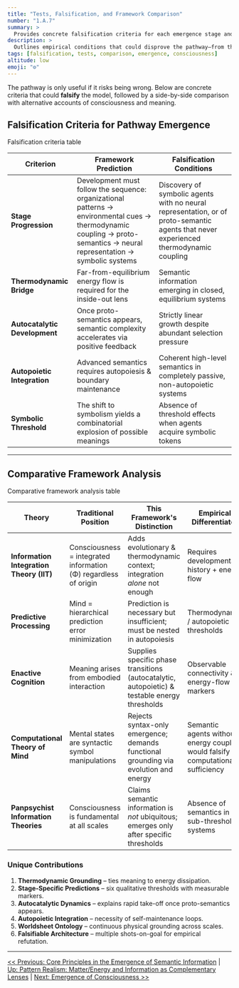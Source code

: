 ```yaml
---
title: "Tests, Falsification, and Framework Comparison"
number: "1.A.7"
summary: >
  Provides concrete falsification criteria for each emergence stage and contrasts the framework with competing theories of consciousness and meaning.
description: >
  Outlines empirical conditions that could disprove the pathway—from thermodynamic coupling to symbolic thresholds—and presents a comparative table highlighting distinctions from IIT, predictive processing, enactivism, computationalism, and panpsychism.
tags: [falsification, tests, comparison, emergence, consciousness]
altitude: low
emoji: "⚙️"
---
```


The pathway is only useful if it risks being wrong. Below are concrete criteria that could **falsify** the model, followed by a side-by-side comparison with alternative accounts of consciousness and meaning.

## Falsification Criteria for Pathway Emergence

Falsification criteria table

| Criterion | Framework Prediction | Falsification Conditions |
|-----------|---------------------|--------------------------|
| **Stage Progression** | Development must follow the sequence: organizational patterns → environmental cues → thermodynamic coupling → proto-semantics → neural representation → symbolic systems | Discovery of symbolic agents with no neural representation, or of proto-semantic agents that never experienced thermodynamic coupling |
| **Thermodynamic Bridge** | Far-from-equilibrium energy flow is required for the inside-out lens | Semantic information emerging in closed, equilibrium systems |
| **Autocatalytic Development** | Once proto-semantics appears, semantic complexity accelerates via positive feedback | Strictly linear growth despite abundant selection pressure |
| **Autopoietic Integration** | Advanced semantics requires autopoiesis & boundary maintenance | Coherent high-level semantics in completely passive, non-autopoietic systems |
| **Symbolic Threshold** | The shift to symbolism yields a combinatorial explosion of possible meanings | Absence of threshold effects when agents acquire symbolic tokens |

---

## Comparative Framework Analysis

Comparative framework analysis table

| Theory | Traditional Position | This Framework's Distinction | Empirical Differentiator |
|--------|---------------------|------------------------------|---------------------------|
| **Information Integration Theory (IIT)** | Consciousness = integrated information (Φ) regardless of origin | Adds evolutionary & thermodynamic context; integration *alone* not enough | Requires developmental history + energy flow |
| **Predictive Processing** | Mind = hierarchical prediction error minimization | Prediction is necessary but insufficient; must be nested in autopoiesis | Thermodynamic / autopoietic thresholds |
| **Enactive Cognition** | Meaning arises from embodied interaction | Supplies specific phase transitions (autocatalytic, autopoietic) & testable energy thresholds | Observable connectivity & energy-flow markers |
| **Computational Theory of Mind** | Mental states are syntactic symbol manipulations | Rejects syntax-only emergence; demands functional grounding via evolution and energy | Semantic agents without energy coupling would falsify computational sufficiency |
| **Panpsychist Information Theories** | Consciousness is fundamental at all scales | Claims semantic information is *not* ubiquitous; emerges only after specific thresholds | Absence of semantics in sub-threshold systems |

### Unique Contributions

1. **Thermodynamic Grounding** – ties meaning to energy dissipation.
2. **Stage-Specific Predictions** – six qualitative thresholds with measurable markers.
3. **Autocatalytic Dynamics** – explains rapid take-off once proto-semantics appears.
4. **Autopoietic Integration** – necessity of self-maintenance loops.
5. **Worldsheet Ontology** – continuous physical grounding across scales.
6. **Falsifiable Architecture** – multiple shots-on-goal for empirical refutation.

---
[<< Previous: Core Principles in the Emergence of Semantic Information](1a6-core-principles.md) | [Up: Pattern Realism: Matter/Energy and Information as Complementary Lenses](../1-pattern-realism.md) | [Next: Emergence of Consciousness >>](../1b-emergence-of-consciousness.md)
